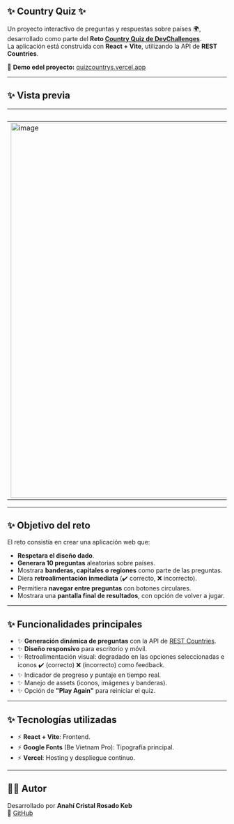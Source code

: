 ## ✨ Country Quiz ✨  

Un proyecto interactivo de preguntas y respuestas sobre países 🌍, desarrollado como parte del **Reto [Country Quiz de DevChallenges](https://devchallenges.io/)**.  
La aplicación está construida con **React + Vite**, utilizando la API de **REST Countries**.  

🔗 **Demo edel proyecto:** [quizcountrys.vercel.app](https://quizcountrys.vercel.app/)  

---

## ✨ Vista previa  

| Pantalla del Quiz | Pantalla de Resultados |
|-------------------|-------------------------|
| <img width="1919" height="861" alt="image" src="https://github.com/user-attachments/assets/10bad8f1-a0d2-4529-be22-c3eb7b0f3773" />|<img width="1919" height="861" alt="image" src="https://github.com/user-attachments/assets/be1091cd-2ebe-4eaa-83a4-20e73da3ec99" />|

---

## ✨ Objetivo del reto  

El reto consistía en crear una aplicación web que:  

-  **Respetara el diseño dado**.  
-  **Generara 10 preguntas** aleatorias sobre países.  
-  Mostrara **banderas, capitales o regiones** como parte de las preguntas.  
-  Diera **retroalimentación inmediata** (✔️ correcto, ❌ incorrecto).  
-  Permitiera **navegar entre preguntas** con botones circulares.  
-  Mostrara una **pantalla final de resultados**, con opción de volver a jugar.  

---

## ✨ Funcionalidades principales  

- ✨ **Generación dinámica de preguntas** con la API de [REST Countries](https://restcountries.com/).  
- ✨ **Diseño responsivo** para escritorio y móvil.  
- ✨ Retroalimentación visual: degradado en las opciones seleccionadas e iconos ✔️ (correcto) ❌ (incorrecto) como feedback.  
- ✨ Indicador de progreso y puntaje en tiempo real.  
- ✨ Manejo de assets (iconos, imágenes y banderas).  
- ✨ Opción de **"Play Again"** para reiniciar el quiz.  

---

## ✨ Tecnologías utilizadas  

- ⚡ **React + Vite**: Frontend.   
- ⚡ **Google Fonts** (Be Vietnam Pro): Tipografía principal.  
- ⚡ **Vercel**: Hosting y despliegue continuo.  

---

## 👨‍💻 Autor  
Desarrollado por **Anahí Cristal Rosado Keb**  
🔗 [GitHub](https://github.com/tu-usuario)  

